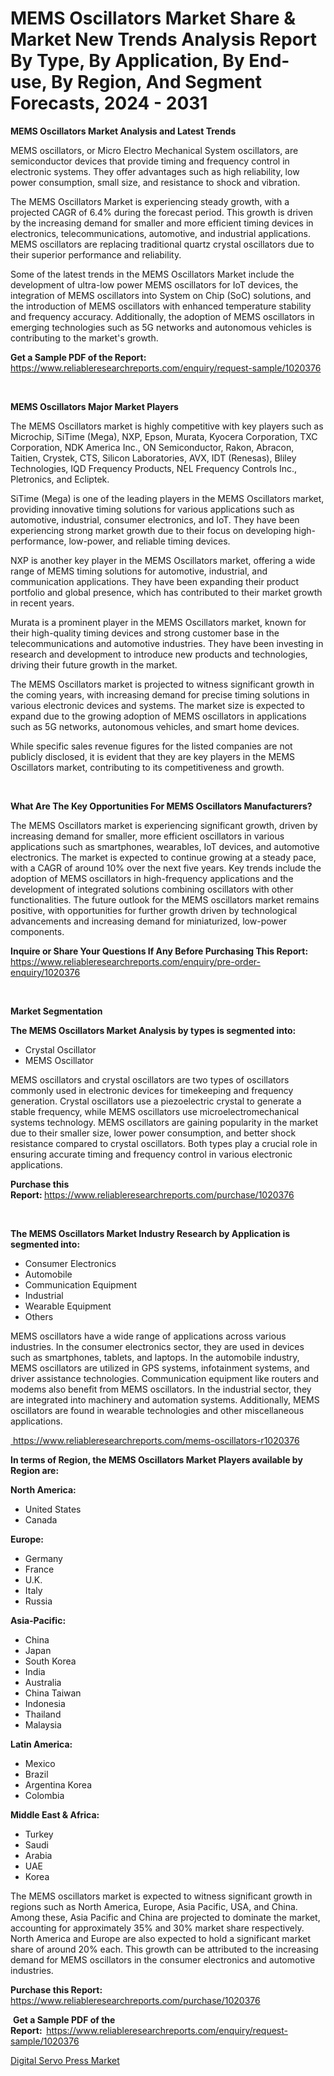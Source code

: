 <p><h1>MEMS Oscillators Market Share & Market New Trends Analysis Report By Type, By Application, By End-use, By Region, And Segment Forecasts, 2024 - 2031</h1></p><p><strong>MEMS Oscillators Market Analysis and Latest Trends</strong></p>
<p><p>MEMS oscillators, or Micro Electro Mechanical System oscillators, are semiconductor devices that provide timing and frequency control in electronic systems. They offer advantages such as high reliability, low power consumption, small size, and resistance to shock and vibration.</p><p>The MEMS Oscillators Market is experiencing steady growth, with a projected CAGR of 6.4% during the forecast period. This growth is driven by the increasing demand for smaller and more efficient timing devices in electronics, telecommunications, automotive, and industrial applications. MEMS oscillators are replacing traditional quartz crystal oscillators due to their superior performance and reliability.</p><p>Some of the latest trends in the MEMS Oscillators Market include the development of ultra-low power MEMS oscillators for IoT devices, the integration of MEMS oscillators into System on Chip (SoC) solutions, and the introduction of MEMS oscillators with enhanced temperature stability and frequency accuracy. Additionally, the adoption of MEMS oscillators in emerging technologies such as 5G networks and autonomous vehicles is contributing to the market's growth.</p></p>
<p><strong>Get a Sample PDF of the Report:&nbsp;</strong> <a href="https://www.reliableresearchreports.com/enquiry/request-sample/1020376">https://www.reliableresearchreports.com/enquiry/request-sample/1020376</a></p>
<p>&nbsp;</p>
<p><strong>MEMS Oscillators Major Market Players</strong></p>
<p><p>The MEMS Oscillators market is highly competitive with key players such as Microchip, SiTime (Mega), NXP, Epson, Murata, Kyocera Corporation, TXC Corporation, NDK America Inc., ON Semiconductor, Rakon, Abracon, Taitien, Crystek, CTS, Silicon Laboratories, AVX, IDT (Renesas), Bliley Technologies, IQD Frequency Products, NEL Frequency Controls Inc., Pletronics, and Ecliptek.</p><p>SiTime (Mega) is one of the leading players in the MEMS Oscillators market, providing innovative timing solutions for various applications such as automotive, industrial, consumer electronics, and IoT. They have been experiencing strong market growth due to their focus on developing high-performance, low-power, and reliable timing devices.</p><p>NXP is another key player in the MEMS Oscillators market, offering a wide range of MEMS timing solutions for automotive, industrial, and communication applications. They have been expanding their product portfolio and global presence, which has contributed to their market growth in recent years.</p><p>Murata is a prominent player in the MEMS Oscillators market, known for their high-quality timing devices and strong customer base in the telecommunications and automotive industries. They have been investing in research and development to introduce new products and technologies, driving their future growth in the market.</p><p>The MEMS Oscillators market is projected to witness significant growth in the coming years, with increasing demand for precise timing solutions in various electronic devices and systems. The market size is expected to expand due to the growing adoption of MEMS oscillators in applications such as 5G networks, autonomous vehicles, and smart home devices.</p><p>While specific sales revenue figures for the listed companies are not publicly disclosed, it is evident that they are key players in the MEMS Oscillators market, contributing to its competitiveness and growth.</p></p>
<p>&nbsp;</p>
<p><strong>What Are The Key Opportunities For MEMS Oscillators Manufacturers?</strong></p>
<p><p>The MEMS Oscillators market is experiencing significant growth, driven by increasing demand for smaller, more efficient oscillators in various applications such as smartphones, wearables, IoT devices, and automotive electronics. The market is expected to continue growing at a steady pace, with a CAGR of around 10% over the next five years. Key trends include the adoption of MEMS oscillators in high-frequency applications and the development of integrated solutions combining oscillators with other functionalities. The future outlook for the MEMS oscillators market remains positive, with opportunities for further growth driven by technological advancements and increasing demand for miniaturized, low-power components.</p></p>
<p><strong>Inquire or Share Your Questions If Any Before Purchasing This Report:</strong> <a href="https://www.reliableresearchreports.com/enquiry/pre-order-enquiry/1020376">https://www.reliableresearchreports.com/enquiry/pre-order-enquiry/1020376</a></p>
<p>&nbsp;</p>
<p><strong>Market Segmentation</strong></p>
<p><strong>The MEMS Oscillators Market Analysis by types is segmented into:</strong></p>
<p><ul><li>Crystal Oscillator</li><li>MEMS Oscillator</li></ul></p>
<p><p>MEMS oscillators and crystal oscillators are two types of oscillators commonly used in electronic devices for timekeeping and frequency generation. Crystal oscillators use a piezoelectric crystal to generate a stable frequency, while MEMS oscillators use microelectromechanical systems technology. MEMS oscillators are gaining popularity in the market due to their smaller size, lower power consumption, and better shock resistance compared to crystal oscillators. Both types play a crucial role in ensuring accurate timing and frequency control in various electronic applications.</p></p>
<p><strong>Purchase this Report:&nbsp;</strong><a href="https://www.reliableresearchreports.com/purchase/1020376">https://www.reliableresearchreports.com/purchase/1020376</a></p>
<p>&nbsp;</p>
<p><strong>The MEMS Oscillators Market Industry Research by Application is segmented into:</strong></p>
<p><ul><li>Consumer Electronics</li><li>Automobile</li><li>Communication Equipment</li><li>Industrial</li><li>Wearable Equipment</li><li>Others</li></ul></p>
<p><p>MEMS oscillators have a wide range of applications across various industries. In the consumer electronics sector, they are used in devices such as smartphones, tablets, and laptops. In the automobile industry, MEMS oscillators are utilized in GPS systems, infotainment systems, and driver assistance technologies. Communication equipment like routers and modems also benefit from MEMS oscillators. In the industrial sector, they are integrated into machinery and automation systems. Additionally, MEMS oscillators are found in wearable technologies and other miscellaneous applications.</p></p>
<p><a href="https://www.reliableresearchreports.com/mems-oscillators-r1020376">&nbsp;https://www.reliableresearchreports.com/mems-oscillators-r1020376</a></p>
<p><strong>In terms of Region, the MEMS Oscillators Market Players available by Region are:</strong></p>
<p>
    <p> <strong> North America: </strong>
        <ul>
            <li>United States</li>
            <li>Canada</li>
        </ul>
        </p> 
    <p> <strong> Europe: </strong>
        <ul>
            <li>Germany</li>
            <li>France</li>
            <li>U.K.</li>
            <li>Italy</li>
            <li>Russia</li>
        </ul>
        </p> 
    <p> <strong> Asia-Pacific: </strong>
        <ul>
            <li>China</li>
            <li>Japan</li>
            <li>South Korea</li>
            <li>India</li>
            <li>Australia</li>
            <li>China Taiwan</li>
            <li>Indonesia</li>
            <li>Thailand</li>
            <li>Malaysia</li>
        </ul>
        </p> 
    <p> <strong> Latin America: </strong>
        <ul>
            <li>Mexico</li>
            <li>Brazil</li>
            <li>Argentina Korea</li>
            <li>Colombia</li>
        </ul>
        </p> 
    <p> <strong> Middle East & Africa: </strong>
        <ul>
            <li>Turkey</li>
            <li>Saudi</li>
            <li>Arabia</li>
            <li>UAE</li>
            <li>Korea</li>
        </ul>
    </p>
    </p>
<p><p>The MEMS oscillators market is expected to witness significant growth in regions such as North America, Europe, Asia Pacific, USA, and China. Among these, Asia Pacific and China are projected to dominate the market, accounting for approximately 35% and 30% market share respectively. North America and Europe are also expected to hold a significant market share of around 20% each. This growth can be attributed to the increasing demand for MEMS oscillators in the consumer electronics and automotive industries.</p></p>
<p><strong>Purchase this Report: </strong><a href="https://www.reliableresearchreports.com/purchase/1020376">https://www.reliableresearchreports.com/purchase/1020376</a></p>
<p>&nbsp;<strong>Get a Sample PDF of the Report:&nbsp;&nbsp;</strong><a href="https://www.reliableresearchreports.com/enquiry/request-sample/1020376">https://www.reliableresearchreports.com/enquiry/request-sample/1020376</a></p>
<p><strong></strong></p>
<p><p><a href="https://github.com/RickHolmes3/Market-Research-Report-List-4/blob/main/digital-servo-press-market.md">Digital Servo Press Market</a></p></p>